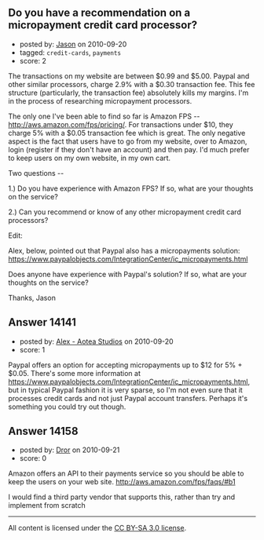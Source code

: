 ## Do you have a recommendation on a micropayment credit card processor?

- posted by: [Jason](https://stackexchange.com/users/-1/4233-jason) on 2010-09-20
- tagged: `credit-cards`, `payments`
- score: 2

The transactions on my website are between $0.99 and $5.00. Paypal and other similar processors, charge 2.9% with a $0.30 transaction fee. This fee structure (particularly, the transaction fee) absolutely kills my margins. I'm in the process of researching micropayment processors.

The only one I've been able to find so far is Amazon FPS -- http://aws.amazon.com/fps/pricing/. For transactions under $10, they charge 5% with a $0.05 transaction fee which is great. The only negative aspect is the fact that users have to go from my website, over to Amazon, login (register if they don't have an account) and then pay. I'd much prefer to keep users on my own website, in my own cart. 

Two questions --

1.) Do you have experience with Amazon FPS? If so, what are your thoughts on the service?

2.) Can you recommend or know of any other micropayment credit card processors?

Edit:

Alex, below, pointed out that Paypal also has a micropayments solution: https://www.paypalobjects.com/IntegrationCenter/ic_micropayments.html

Does anyone have experience with Paypal's solution? If so, what are your thoughts on the service?

Thanks,
Jason


## Answer 14141

- posted by: [Alex - Aotea Studios](https://stackexchange.com/users/-1/1744-alex-aotea-studios) on 2010-09-20
- score: 1

Paypal offers an option for accepting micropayments up to $12 for 5% + $0.05. There's some more information at https://www.paypalobjects.com/IntegrationCenter/ic_micropayments.html, but in typical Paypal fashion it is very sparse, so I'm not even sure that it processes credit cards and not just Paypal account transfers. Perhaps it's something you could try out though.


## Answer 14158

- posted by: [Dror](https://stackexchange.com/users/-1/1057-dror) on 2010-09-21
- score: 0

Amazon offers an API to their payments service so you should be able to keep the users on your web  site.
http://aws.amazon.com/fps/faqs/#b1

I would find a third party vendor that supports this, rather than try and implement from scratch



---

All content is licensed under the [CC BY-SA 3.0 license](https://creativecommons.org/licenses/by-sa/3.0/).
